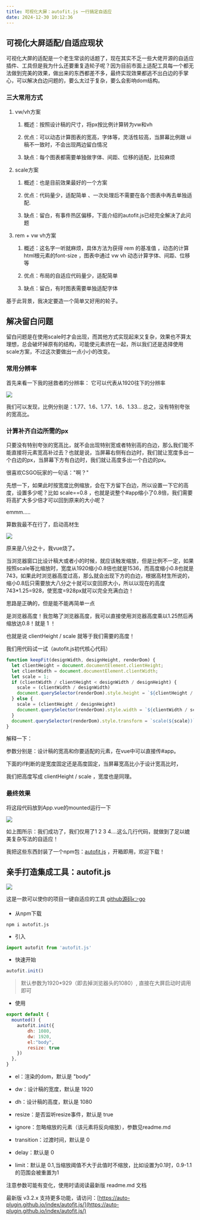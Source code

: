 ```yaml
---
title: 可视化大屏：autofit.js 一行搞定自适应
date: 2024-12-30 10:12:36
---
```

## 可视化大屏适配/自适应现状

可视化大屏的适配是一个老生常谈的话题了，现在其实不乏一些大佬开源的自适应插件、工具但是我为什么还要重复造轮子呢？因为目前市面上适配工具每一个都无法做到完美的效果，做出来的东西都差不多，最终实现效果都逃不出白边的手掌心，可以解决白边问题的，要么太过于复杂，要么会影响dom结构。

### 三大常用方式

1. vw/vh方案

   1. 概述：按照设计稿的尺寸，将px按比例计算转为vw和vh
   
   2. 优点：可以动态计算图表的宽高，字体等，灵活性较高，当屏幕比例跟 ui 稿不一致时，不会出现两边留白情况

   3. 缺点：每个图表都需要单独做字体、间距、位移的适配，比较麻烦

2. scale方案

   1. 概述：也是目前效果最好的一个方案

   2. 优点：代码量少，适配简单 、一次处理后不需要在各个图表中再去单独适配.
   
   3. 缺点：留白，有事件热区偏移，下面介绍的autofit.js已经完全解决了此问题

3. rem + vw vh方案

   1. 概述：这名字一听就麻烦，具体方法为获得 rem 的基准值 ，动态的计算html根元素的font-size ，图表中通过 vw vh 动态计算字体、间距、位移等
   
   2. 优点：布局的自适应代码量少，适配简单
   
   3. 缺点：留白，有时图表需要单独适配字体

基于此背景，我决定要造一个简单又好用的轮子。

## 解决留白问题

留白问题是在使用scale时才会出现，而其他方式实现起来又复杂，效果也不算太理想，总会破坏掉原有的结构，可能使元素挤在一起，所以我们还是选择使用scale方案，不过这次要做出一点小小的改变。

### 常用分辨率

首先来看一下我的拯救者的分辨率： 它可以代表从1920往下的分辨率

![](https://raw.githubusercontent.com/xcom1057136457/DrawingBed/main/20241230101611.png)

我们可以发现，比例分别是：1.77、1.6、1.77、1.6、1.33... 总之，没有特别夸张的宽高比。

### 计算补齐白边所需的px

只要没有特别夸张的宽高比，就不会出现特别宽或者特别高的白边，那么我们能不能直接将元素宽高补过去？也就是说，当屏幕右侧有白边时，我们就让宽度多出一个白边的px，当屏幕下方有白边时，我们就让高度多出一个白边的px。

很喜欢CSGO玩家的一句话："啊？"

先想一下，如果此时按宽度比例缩放，会在下方留下白边，所以设置一下它的高度，设置多少呢？比如 scale==0.8 ，也就是说整个#app缩小了0.8倍，我们需要将高扩大多少倍才可以回到原来的大小呢？

emmm.....

算数我最不在行了，启动高材生

![](https://raw.githubusercontent.com/xcom1057136457/DrawingBed/main/20241230101659.png)

原来是八分之十，我vue烧了。

当浏览器窗口比设计稿大或者小的时候，就应该触发缩放，但是比例不一定，如果按照scale等比缩放时，宽度从1920缩小0.8倍也就是1536，而高度缩小0.8也就是743，如果此时浏览器高度过高，那么就会出现下方的白边，根据高材生所说的，缩小0.8后只需要放大八分之十就可以变回原大小，所以以现在的高度743*1.25=928，使宽度=928px就可以完全充满白边！

思路是正确的，但是能不能再简单一点

是浏览器高度！我忽略了浏览器高度，我可以直接使用浏览器高度乘以1.25然后再缩放达0.8！就是 1 ！

也就是说 clientHeight / scale 就等于我们需要的高度！

我们用代码试一试（autofit.js初代核心代码）

```` javascript
function keepFit(designWidth, designHeight, renderDom) {
  let clientHeight = document.documentElement.clientHeight;
  let clientWidth = document.documentElement.clientWidth;
  let scale = 1;
  if (clientWidth / clientHeight < designWidth / designHeight) {
    scale = (clientWidth / designWidth)
    document.querySelector(renderDom).style.height = `${clientHeight / scale}px`;
  } else {
    scale = (clientHeight / designHeight)
    document.querySelector(renderDom).style.width = `${clientWidth / scale}px`;
  }
  document.querySelector(renderDom).style.transform = `scale(${scale})`;
}
````

解释一下：

参数分别是：设计稿的宽高和你要适配的元素，在vue中可以直接传#app。

下面的if判断的是宽度固定还是高度固定，当屏幕宽高比小于设计宽高比时，

我们把高度写成 clientHeight / scale ，宽度也是同理。

### 最终效果

将这段代码放到App.vue的mounted运行一下

![](https://raw.githubusercontent.com/xcom1057136457/DrawingBed/main/20241230101856.png)

如上图所示：我们成功了，我们仅用了1 2 3 4....这么几行代码，就做到了足以媲美复杂写法的自适应！

我把这些东西封装了一个npm包：[autofit.js](https://www.npmjs.com/package/autofit.js) ，开箱即用，欢迎下载！

## 亲手打造集成工具：autofit.js

![](https://raw.githubusercontent.com/xcom1057136457/DrawingBed/main/20241230101946.png)

这是一款可以使你的项目一键自适应的工具 [github源码👉go](https://github.com/Auto-Plugin/autofit.js)

* 从npm下载
```` shell
npm i autofit.js
````

* 引入
```` javascript
import autofit from 'autofit.js'
````

* 快速开始
```` javascript
autofit.init()
````

> 默认参数为1920*929（即去掉浏览器头的1080）, 直接在大屏启动时调用即可

* 使用
```` javascript
export default {  
  mounted() {
	autofit.init({
        dh: 1080,
        dw: 1920,
        el:"body",
        resize: true
    })
  },
}
````

   * el：渲染的dom，默认是 "body"

   * dw：设计稿的宽度，默认是 1920

   * dh：设计稿的高度，默认是 1080

   * resize：是否监听resize事件，默认是 true

   * ignore：忽略缩放的元素（该元素将反向缩放），参数见readme.md

   * transition：过渡时间，默认是 0

   * delay：默认是 0

   * limit：默认是 0.1,当缩放阈值不大于此值时不缩放，比如设置为0.1时，0.9-1.1的范围会被重置为1

注意参数可能有变化，使用时请阅读最新版 readme.md 文档

最新版 v3.2.x 支持更多功能，请访问：[https://auto-plugin.github.io/index/autofit.js/](https://auto-plugin.github.io/index/autofit.js/)


